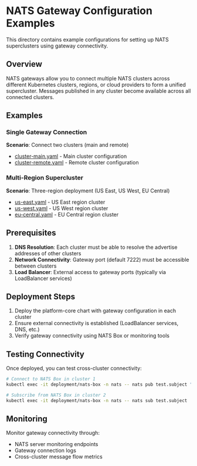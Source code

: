 # NATS Gateway Configuration Examples

This directory contains example configurations for setting up NATS superclusters using gateway connectivity.

## Overview

NATS gateways allow you to connect multiple NATS clusters across different Kubernetes clusters, regions, or cloud providers to form a unified supercluster. Messages published in any cluster become available across all connected clusters.

## Examples

### Single Gateway Connection

**Scenario**: Connect two clusters (main and remote)

- [cluster-main.yaml](./cluster-main.yaml) - Main cluster configuration
- [cluster-remote.yaml](./cluster-remote.yaml) - Remote cluster configuration

### Multi-Region Supercluster

**Scenario**: Three-region deployment (US East, US West, EU Central)

- [us-east.yaml](./us-east.yaml) - US East region cluster
- [us-west.yaml](./us-west.yaml) - US West region cluster  
- [eu-central.yaml](./eu-central.yaml) - EU Central region cluster

## Prerequisites

1. **DNS Resolution**: Each cluster must be able to resolve the advertise addresses of other clusters
2. **Network Connectivity**: Gateway port (default 7222) must be accessible between clusters
3. **Load Balancer**: External access to gateway ports (typically via LoadBalancer services)

## Deployment Steps

1. Deploy the platform-core chart with gateway configuration in each cluster
2. Ensure external connectivity is established (LoadBalancer services, DNS, etc.)
3. Verify gateway connectivity using NATS Box or monitoring tools

## Testing Connectivity

Once deployed, you can test cross-cluster connectivity:

```bash
# Connect to NATS Box in cluster 1
kubectl exec -it deployment/nats-box -n nats -- nats pub test.subject "Hello from cluster 1"

# Subscribe from NATS Box in cluster 2  
kubectl exec -it deployment/nats-box -n nats -- nats sub test.subject
```

## Monitoring

Monitor gateway connectivity through:
- NATS server monitoring endpoints
- Gateway connection logs
- Cross-cluster message flow metrics
